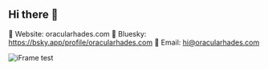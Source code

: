 ## Hi there 👋

💾 Website: oracularhades.com
🦋 Bluesky: https://bsky.app/profile/oracularhades.com
📨 Email: hi@oracularhades.com

![iFrame test]([https://github-readme-stats.vercel.app/api?username=shanselman&show_icons=true](https://bsky.app/profile/did:plc:wtdzzfgzjpirnk5wvpjutqoy/post/3lqfy4dtqnc2t))

<!--
**oracularhades/oracularhades** is a ✨ _special_ ✨ repository because its `README.md` (this file) appears on your GitHub profile.

Here are some ideas to get you started:

- 🔭 I’m currently working on ...
- 🌱 I’m currently learning ...
- 👯 I’m looking to collaborate on ...
- 🤔 I’m looking for help with ...
- 💬 Ask me about ...
- 📫 How to reach me: ...
- 😄 Pronouns: ...
- ⚡ Fun fact: ...
-->
